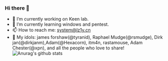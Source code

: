 ### Hi there 👋

<!--
**Lz1y/Lz1y** is a ✨ _special_ ✨ repository because its `README.md` (this file) appears on your GitHub profile.
-->
- 🔭 I’m currently working on Keen lab.
- 🌱 I’m currently learning windows and pentest.
- 📫 How to reach me: system@lz1y.cn
- 💖 My idols: james forshaw(@tyranid), Raphael Mudge(@rsmudge), Dirk jan(@dirkjanm),Adam(@Hexacorn), itm4n, rastamouse, Adam Chester(@xpn), and all the people who love to share!  
![Anurag's github stats](https://github-readme-stats.vercel.app/api?username=Lz1y&show_icons=true&theme=dracula)
